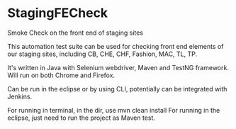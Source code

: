 # StagingFECheck
Smoke Check on the front end of staging sites


This automation test suite can be used for checking front end elements of our staging sites, including CB, CHE, CHF, Fashion, MAC, TL, TP.

It's written in Java with Selenium webdriver, Maven and TestNG framework. Will run on both Chrome and Firefox.

Can be run in the eclipse or by using CLI, potentially can be integrated with Jenkins. 

For running in terminal, in the dir, use mvn clean install
For running in the eclipse, just need to run the project as Maven test.
